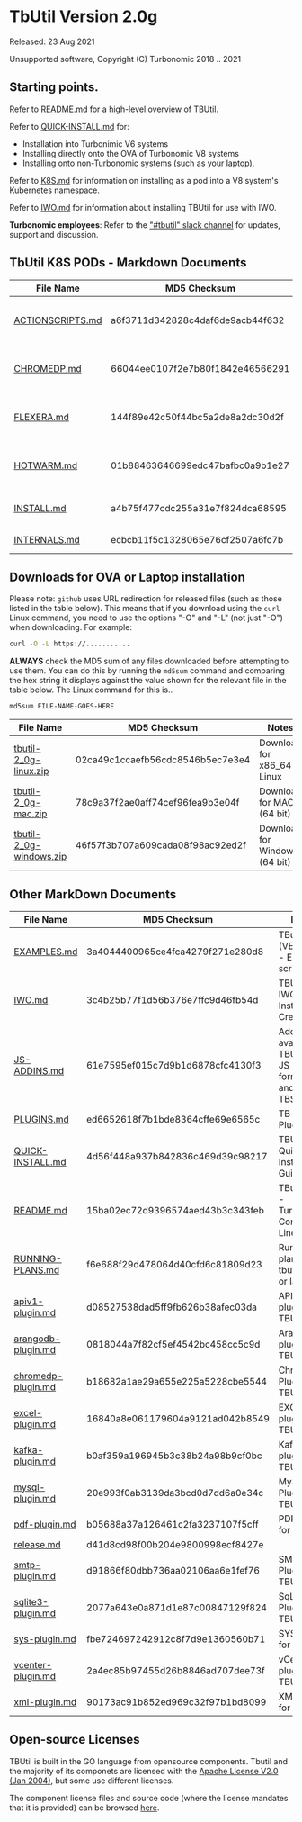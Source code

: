 # TbUtil Version 2.0g

Released: 23 Aug 2021

Unsupported software, Copyright (C) Turbonomic 2018 .. 2021

## Starting points.

Refer to [README.md](../docs/README.md) for a high-level overview of TBUtil.

Refer to [QUICK-INSTALL.md](../docs/QUICK-INSTALL.md) for:

- Installation into Turbonimic V6 systems
- Installing directly onto the OVA of Turbonomic V8 systems
- Installing onto non-Turbonomic systems (such as your laptop).

Refer to [K8S.md](../docs/K8S.md) for information on installing as a pod into a V8 system's Kubernetes namespace.

Refer to [IWO.md](../docs/IWO.md) for information about installing TBUtil for use with IWO.

**Turbonomic employees**: Refer to the ["#tbutil" slack channel](https://turbonomic.slack.com/messages/CQCSKJN3Y) for updates, support and discussion.

## TbUtil K8S PODs - Markdown Documents

| File Name | MD5 Checksum | Notes |
| --------- | ------------ | ----- |
| [ACTIONSCRIPTS.md](../docs/K8S/ACTIONSCRIPTS.md) | a6f3711d342828c4daf6de9acb44f632 | TBUtil Action Scripts Pod |
| [CHROMEDP.md](../docs/K8S/CHROMEDP.md) | 66044ee0107f2e7b80f1842e46566291 | TBUtil ChromeDP integration pod. |
| [FLEXERA.md](../docs/K8S/FLEXERA.md) | 144f89e42c50f44bc5a2de8a2dc30d2f | TBUtil Flexera intergration Pod |
| [HOTWARM.md](../docs/K8S/HOTWARM.md) | 01b88463646699edc47bafbc0a9b1e27 | TBUtil Hot/Warm Standby Pod |
| [INSTALL.md](../docs/K8S/INSTALL.md) | a4b75f477cdc255a31e7f824dca68595 | Installing TBUtil PODs |
| [INTERNALS.md](../docs/K8S/INTERNALS.md) | ecbcb11f5c1328065e76cf2507a6fc7b | TBUtil POD Internals. |

## Downloads for OVA or Laptop installation

Please note: `github` uses URL redirection for released files (such as those listed in the table below). This means that if you download using the `curl` Linux command, you need to use the options "-O" and "-L" (not just "-O") when downloading. For example:

```bash
curl -O -L https://...........
```

**ALWAYS** check the MD5 sum of any files downloaded before attempting to use them. You can do this by running the `md5sum` command and comparing the hex string it displays against the value shown for the relevant file in the table below. The Linux command for this is..

```base
md5sum FILE-NAME-GOES-HERE
```

| File Name | MD5 Checksum | Notes |
| --------- | ------------ | ----- |
| [tbutil-2_0g-linux.zip](https:/turbonomic/tbutil/releases/download/v2.0g/tbutil-2_0g-linux.zip) | 02ca49c1ccaefb56cdc8546b5ec7e3e4 | Download for x86_64 Linux |
| [tbutil-2_0g-mac.zip](https:/turbonomic/tbutil/releases/download/v2.0g/tbutil-2_0g-mac.zip) | 78c9a37f2ae0aff74cef96fea9b3e04f | Download for MAC (64 bit) |
| [tbutil-2_0g-windows.zip](https:/turbonomic/tbutil/releases/download/v2.0g/tbutil-2_0g-windows.zip) | 46f57f3b707a609cada08f98ac92ed2f | Download for Windows (64 bit) |

## Other MarkDown Documents

| File Name | MD5 Checksum | Notes |
| --------- | ------------ | ----- |
| [EXAMPLES.md](../docs/EXAMPLES.md) | 3a4044400965ce4fca4279f271e280d8 | TButil (VERSION) - Example scripts |
| [IWO.md](../docs/IWO.md) | 3c4b25b77f1d56b376e7ffc9d46fb54d | TBUtil 2.0g IWO Instance Credentials |
| [JS-ADDINS.md](../docs/JS-ADDINS.md) | 61e7595ef015c7d9b1d6878cfc4130f3 | Add-ins available to TBUtil 2.0g JS formatters and TBScripts |
| [PLUGINS.md](../docs/PLUGINS.md) | ed6652618f7b1bde8364cffe69e6565c | TB Script Plugins |
| [QUICK-INSTALL.md](../docs/QUICK-INSTALL.md) | 4d56f448a937b842836c469d39c98217 | TBUtil 2.0g Quick Install Guide. |
| [README.md](../docs/README.md) | 15ba02ec72d9396574aed43b3c343feb | TButil 2.0g - Turbonomic Command-Line Utility |
| [RUNNING-PLANS.md](../docs/RUNNING-PLANS.md) | f6e688f29d478064d40cfd6c81809d23 | Running plans with tbutil 1.1n or later. |
| [apiv1-plugin.md](../docs/apiv1-plugin.md) | d08527538dad5ff9fb626b38afec03da | API V1 plugin for TBUtil |
| [arangodb-plugin.md](../docs/arangodb-plugin.md) | 0818044a7f82cf5ef4542bc458cc5c9d | ArangoDB plugin for TBUtil |
| [chromedp-plugin.md](../docs/chromedp-plugin.md) | b18682a1ae29a655e225a5228cbe5544 | ChromeDP Plugin for TBUtil |
| [excel-plugin.md](../docs/excel-plugin.md) | 16840a8e061179604a9121ad042b8549 | EXCEL plugin for TBUtil |
| [kafka-plugin.md](../docs/kafka-plugin.md) | b0af359a196945b3c38b24a98b9cf0bc | Kafka plugin for TBUtil |
| [mysql-plugin.md](../docs/mysql-plugin.md) | 20e993f0ab3139da3bcd0d7dd6a0e34c | MySQL Plugin for TBUtil |
| [pdf-plugin.md](../docs/pdf-plugin.md) | b05688a37a126461c2fa3237107f5cff | PDF Plugin for TBUtil |
| [release.md](../docs/release.md) | d41d8cd98f00b204e9800998ecf8427e | <no value> |
| [smtp-plugin.md](../docs/smtp-plugin.md) | d91866f80dbb736aa02106aa6e1fef76 | SMTP Plugin for TBUtil |
| [sqlite3-plugin.md](../docs/sqlite3-plugin.md) | 2077a643e0a871d1e87c00847129f824 | SqLite3 Plugin for TBUtil |
| [sys-plugin.md](../docs/sys-plugin.md) | fbe724697242912c8f7d9e1360560b71 | SYS Plugin for TBUtil |
| [vcenter-plugin.md](../docs/vcenter-plugin.md) | 2a4ec85b97455d26b8846ad707dee73f | vCenter plugin for TBUtil |
| [xml-plugin.md](../docs/xml-plugin.md) | 90173ac91b852ed969c32f97b1bd8099 | XML Plugin for TBUtil |


## Open-source Licenses

TBUtil is built in the GO language from opensource components. Tbutil and the majority of its componets are licensed with the [Apache License V2.0 (Jan 2004)](../licenses/git.turbonomic.com/cs/turbo-util/LICENSE), but some use different licenses.

The component license files and source code (where the license mandates that it is provided) can be browsed [here](../licenses).
